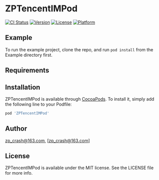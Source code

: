 # ZPTencentIMPod

[![CI Status](https://img.shields.io/travis/zp_crash@163.com/ZPTencentIMPod.svg?style=flat)](https://travis-ci.org/zp_crash@163.com/ZPTencentIMPod)
[![Version](https://img.shields.io/cocoapods/v/ZPTencentIMPod.svg?style=flat)](https://cocoapods.org/pods/ZPTencentIMPod)
[![License](https://img.shields.io/cocoapods/l/ZPTencentIMPod.svg?style=flat)](https://cocoapods.org/pods/ZPTencentIMPod)
[![Platform](https://img.shields.io/cocoapods/p/ZPTencentIMPod.svg?style=flat)](https://cocoapods.org/pods/ZPTencentIMPod)

## Example

To run the example project, clone the repo, and run `pod install` from the Example directory first.

## Requirements

## Installation

ZPTencentIMPod is available through [CocoaPods](https://cocoapods.org). To install
it, simply add the following line to your Podfile:

```ruby
pod 'ZPTencentIMPod'
```

## Author

zp_crash@163.com, [zp_crash@163.com]

## License

ZPTencentIMPod is available under the MIT license. See the LICENSE file for more info.
